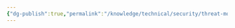 ```yaml
---
{"dg-publish":true,"permalink":"/knowledge/technical/security/threat-modeling/trike/","noteIcon":""}
---
```


